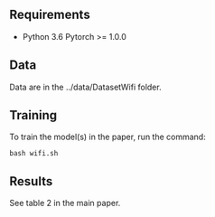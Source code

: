 ## Requirements
* Python 3.6 Pytorch >= 1.0.0

## Data
Data are in the ../data/DatasetWifi folder.

## Training

To train the model(s) in the paper, run the command:

```infer
bash wifi.sh
```

## Results
See table 2 in the main paper.

